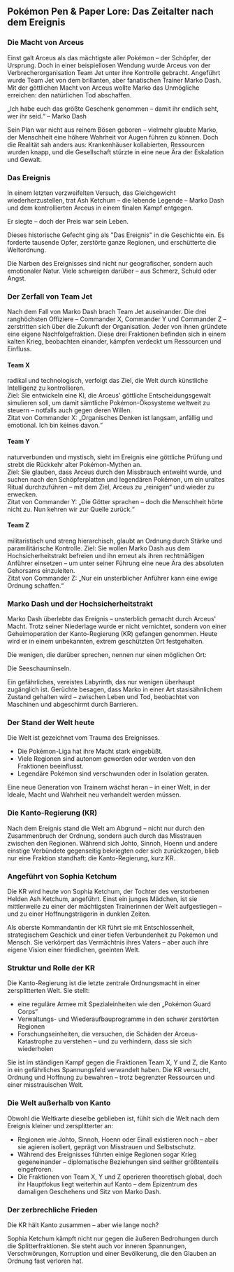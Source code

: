 ## Pokémon Pen & Paper Lore: Das Zeitalter nach dem Ereignis

### Die Macht von Arceus
Einst galt Arceus als das mächtigste aller Pokémon – der Schöpfer, der Ursprung. Doch in einer beispiellosen Wendung wurde Arceus von der Verbrecherorganisation Team Jet unter ihre Kontrolle gebracht. Angeführt wurde Team Jet von dem brillanten, aber fanatischen Trainer Marko Dash. Mit der göttlichen Macht von Arceus wollte Marko das Unmögliche erreichen: den natürlichen Tod abschaffen.

„Ich habe euch das größte Geschenk genommen – damit ihr endlich seht, wer ihr seid.“ – Marko Dash

Sein Plan war nicht aus reinem Bösen geboren – vielmehr glaubte Marko, der Menschheit eine höhere Wahrheit vor Augen führen zu können. Doch die Realität sah anders aus: Krankenhäuser kollabierten, Ressourcen wurden knapp, und die Gesellschaft stürzte in eine neue Ära der Eskalation und Gewalt.

### Das Ereignis
In einem letzten verzweifelten Versuch, das Gleichgewicht wiederherzustellen, trat Ash Ketchum – die lebende Legende – Marko Dash und dem kontrollierten Arceus in einem finalen Kampf entgegen.

Er siegte – doch der Preis war sein Leben.

Dieses historische Gefecht ging als "Das Ereignis" in die Geschichte ein. Es forderte tausende Opfer, zerstörte ganze Regionen, und erschütterte die Weltordnung.

Die Narben des Ereignisses sind nicht nur geografischer, sondern auch emotionaler Natur. Viele schweigen darüber – aus Schmerz, Schuld oder Angst.

### Der Zerfall von Team Jet
Nach dem Fall von Marko Dash brach Team Jet auseinander. Die drei ranghöchsten Offiziere – Commander X, Commander Y und Commander Z – zerstritten sich über die Zukunft der Organisation. Jeder von ihnen gründete eine eigene Nachfolgefraktion. Diese drei Fraktionen befinden sich in einem kalten Krieg, beobachten einander, kämpfen verdeckt um Ressourcen und Einfluss.

#### Team X
radikal und technologisch, verfolgt das Ziel, die Welt durch künstliche Intelligenz zu kontrollieren.  
Ziel: Sie entwickeln eine KI, die Arceus' göttliche Entscheidungsgewalt simulieren soll, um damit sämtliche Pokémon-Ökosysteme weltweit zu steuern – notfalls auch gegen deren Willen.  
Zitat von Commander X: „Organisches Denken ist langsam, anfällig und emotional. Ich bin keines davon.“

#### Team Y
naturverbunden und mystisch, sieht im Ereignis eine göttliche Prüfung und strebt die Rückkehr alter Pokémon-Mythen an.  
Ziel: Sie glauben, dass Arceus durch den Missbrauch entweiht wurde, und suchen nach den Schöpferplatten und legendären Pokémon, um ein uraltes Ritual durchzuführen – mit dem Ziel, Arceus zu „reinigen“ und wieder zu erwecken.  
Zitat von Commander Y: „Die Götter sprachen – doch die Menschheit hörte nicht zu. Nun kehren wir zur Quelle zurück.“

#### Team Z
militaristisch und streng hierarchisch, glaubt an Ordnung durch Stärke und paramilitärische Kontrolle.
Ziel: Sie wollen Marko Dash aus dem Hochsicherheitstrakt befreien und ihn erneut als ihren rechtmäßigen Anführer einsetzen – um unter seiner Führung eine neue Ära des absoluten Gehorsams einzuleiten.  
Zitat von Commander Z: „Nur ein unsterblicher Anführer kann eine ewige Ordnung schaffen.“




### Marko Dash und der Hochsicherheitstrakt
Marko Dash überlebte das Ereignis – unsterblich gemacht durch Arceus' Macht. Trotz seiner Niederlage wurde er nicht vernichtet, sondern von einer Geheimoperation der Kanto-Regierung (KR) gefangen genommen. Heute wird er in einem unbekannten, extrem geschützten Ort festgehalten.

Die wenigen, die darüber sprechen, nennen nur einen möglichen Ort:

Die Seeschauminseln.

Ein gefährliches, vereistes Labyrinth, das nur wenigen überhaupt zugänglich ist. Gerüchte besagen, dass Marko in einer Art stasisähnlichem Zustand gehalten wird – zwischen Leben und Tod, beobachtet von Maschinen und abgeschirmt durch Barrieren.

### Der Stand der Welt heute
Die Welt ist gezeichnet vom Trauma des Ereignisses.

- Die Pokémon-Liga hat ihre Macht stark eingebüßt.
- Viele Regionen sind autonom geworden oder werden von den Fraktionen beeinflusst.
- Legendäre Pokémon sind verschwunden oder in Isolation geraten.

Eine neue Generation von Trainern wächst heran – in einer Welt, in der Ideale, Macht und Wahrheit neu verhandelt werden müssen.

### Die Kanto-Regierung (KR)
Nach dem Ereignis stand die Welt am Abgrund – nicht nur durch den Zusammenbruch der Ordnung, sondern auch durch das Misstrauen zwischen den Regionen. Während sich Johto, Sinnoh, Hoenn und andere einstige Verbündete gegenseitig bekriegten oder sich zurückzogen, blieb nur eine Fraktion standhaft: die Kanto-Regierung, kurz KR.

### Angeführt von Sophia Ketchum
Die KR wird heute von Sophia Ketchum, der Tochter des verstorbenen Helden Ash Ketchum, angeführt. Einst ein junges Mädchen, ist sie mittlerweile zu einer der mächtigsten Trainerinnen der Welt aufgestiegen – und zu einer Hoffnungsträgerin in dunklen Zeiten.

Als oberste Kommandantin der KR führt sie mit Entschlossenheit, strategischem Geschick und einer tiefen Verbundenheit zu Pokémon und Mensch. Sie verkörpert das Vermächtnis ihres Vaters – aber auch ihre eigene Vision einer friedlichen, geeinten Welt.

### Struktur und Rolle der KR
Die Kanto-Regierung ist die letzte zentrale Ordnungsmacht in einer zersplitterten Welt. Sie stellt:

- eine reguläre Armee mit Spezialeinheiten wie den „Pokémon Guard Corps“
- Verwaltungs- und Wiederaufbauprogramme in den schwer zerstörten Regionen
- Forschungseinheiten, die versuchen, die Schäden der Arceus-Katastrophe zu verstehen – und zu verhindern, dass sie sich wiederholen

Sie ist im ständigen Kampf gegen die Fraktionen Team X, Y und Z, die Kanto in ein gefährliches Spannungsfeld verwandelt haben. Die KR versucht, Ordnung und Hoffnung zu bewahren – trotz begrenzter Ressourcen und einer misstrauischen Welt.

### Die Welt außerhalb von Kanto
Obwohl die Weltkarte dieselbe geblieben ist, fühlt sich die Welt nach dem Ereignis kleiner und zersplitterter an:

- Regionen wie Johto, Sinnoh, Hoenn oder Einall existieren noch – aber sie agieren isoliert, geprägt von Misstrauen und Selbstschutz.
- Während des Ereignisses führten einige Regionen sogar Krieg gegeneinander – diplomatische Beziehungen sind seither größtenteils eingefroren.
- Die Fraktionen von Team X, Y und Z operieren theoretisch global, doch ihr Hauptfokus liegt weiterhin auf Kanto – dem Epizentrum des damaligen Geschehens und Sitz von Marko Dash.

### Der zerbrechliche Frieden
Die KR hält Kanto zusammen – aber wie lange noch?

Sophia Ketchum kämpft nicht nur gegen die äußeren Bedrohungen durch die Splitterfraktionen. Sie steht auch vor inneren Spannungen, Verschwörungen, Korruption und einer Bevölkerung, die den Glauben an Ordnung fast verloren hat.

